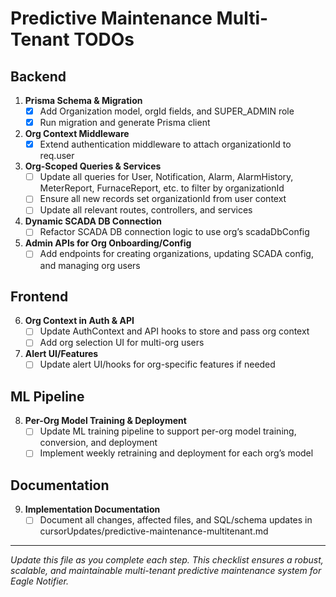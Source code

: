 # Predictive Maintenance Multi-Tenant TODOs

## Backend

1. **Prisma Schema & Migration**
   - [x] Add Organization model, orgId fields, and SUPER_ADMIN role
   - [x] Run migration and generate Prisma client

2. **Org Context Middleware**
   - [x] Extend authentication middleware to attach organizationId to req.user

3. **Org-Scoped Queries & Services**
   - [ ] Update all queries for User, Notification, Alarm, AlarmHistory, MeterReport, FurnaceReport, etc. to filter by organizationId
   - [ ] Ensure all new records set organizationId from user context
   - [ ] Update all relevant routes, controllers, and services

4. **Dynamic SCADA DB Connection**
   - [ ] Refactor SCADA DB connection logic to use org’s scadaDbConfig

5. **Admin APIs for Org Onboarding/Config**
   - [ ] Add endpoints for creating organizations, updating SCADA config, and managing org users

## Frontend

6. **Org Context in Auth & API**
   - [ ] Update AuthContext and API hooks to store and pass org context
   - [ ] Add org selection UI for multi-org users

7. **Alert UI/Features**
   - [ ] Update alert UI/hooks for org-specific features if needed

## ML Pipeline

8. **Per-Org Model Training & Deployment**
   - [ ] Update ML training pipeline to support per-org model training, conversion, and deployment
   - [ ] Implement weekly retraining and deployment for each org’s model

## Documentation

9. **Implementation Documentation**
   - [ ] Document all changes, affected files, and SQL/schema updates in cursorUpdates/predictive-maintenance-multitenant.md

---

*Update this file as you complete each step. This checklist ensures a robust, scalable, and maintainable multi-tenant predictive maintenance system for Eagle Notifier.* 